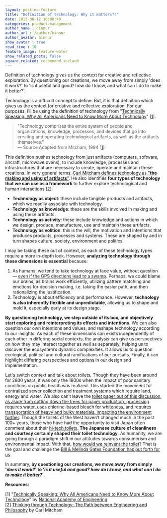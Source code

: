 ```yaml
---
layout: post-no-feature
title: "Definition of technology: Why it matters?!"
date: 2013-06-12 10:00:49
categories: product-management
author_name : binnur
author_url : /author/binnur
author_avatar: binnur
show_avatar : true
read_time : 10
feature_image: feature-water
show_related_posts: false
square_related: recommend-iceland
---
```

Definition of technology gives us the context for creative and reflective
exploration. By questioning our creations, we move away from simply 'does it
work?' to 'is it useful and good? how do I know, and what can I do to make it
better?'.
<!--more-->

Technology is a difficult concept to define. But, it is that definition which gives us the context for creative and reflective exploration. For our purposes, I’ll be using the definition of technology from "[Technically Speaking: Why All Americans Need to Know More About Technology](https://download.nap.edu/openbook.php?record_id=10250&page=R1 "Technically Speaking: Why All Americans Need to Know More About Technology")" \[[1](#resources)\].

> "Technology comprises the entire system of people and organizations, knowledge, processes, and devices that go into creating and operating technological artifacts, as well as the artifacts themselves."  
> — Source Adapted from Mitcham, 1994 \[[1](#resources)\]

This definition pushes technology from just artifacts (computers, software, aircraft, microwave ovens), to include knowledge, processes and infrastructures that are necessary to create, operate and maintain these creations. In very general terms, [Carl Mitcham defines technology as "**the making and using of artifacts**"](http://ethix.org/2001/06/01/philosophizing-about-technology-why-should-we-bother "Carl Mitcham: Philosophizing About Technology: Why Should We Bother?"). He also identifies **four types of technology that we can use as a framework** to further explore technological and human interactions \[[2](#resources)\]:

*   **Technology as object**: these include tangible products and artifacts, which we readily associate with technology.
*   **Technology as knowledge**: these are the skills involved in making and using these artifacts.
*   **Technology as activity**: these include knowledge and actions in which we design, produce, manufacture, use and maintain these artifacts.
*   **Technology as volition**: this is the will, the motivation and intentions that produces products, processes and systems. These are shaped by and in turn shapes culture, society, environment and politics.

I may be taking these out of context, as each of these technology types require a more in-depth look. However, **analyzing technology through these dimensions is essential** because:

1.  As humans, we tend to take technology at face value, without question — [even if the GPS directions lead to a swamp](http://www.huffingtonpost.com/2011/06/15/women-drives-into-swamp-gps_n_877800.html "The Huffington Post:  Woman Drives Into Swamp Following GPS Directions"). Perhaps, we could blame our brains, as brains work efficiently, utilizing pattern matching and emotions for decision making, i.e. taking the easier path, and then rationalizing the justification.
2.  Technology is about efficiency and performance. However, **technology is also inherently flexible and unpredictable**, allowing us to shape and mold it, especially early at its design stage.

**By questioning technology, we step outside of its box, and objectively start
exploring and reinterpreting its effects and intentions**. We can also question
our own intentions and values, and reshape technology according to our insights.
As each of these dimensions can exists independently of each other in differing
social contexts, the analysis can give us perspectives on how they may interact
together as well as separately, helping us to discover the ecosystem’s dynamic
complexities. It allows us to question ecological, political and cultural
ramifications of our pursuits. Finally, it can highlight differing perspectives
and options in our design and implementation.

Let's switch context and talk about toilets. Though they have been around for
2800 years, it was only the 1800s when the impact of poor sanitary conditions on
public health was realized. This started the movement for centralized sewer
collection and treatment systems which require land, energy and water. We also
can’t leave the [toilet paper out of this discussion, as aside from cutting down
the trees for paper production, processing requires water, uses chlorine-based
bleach for whiteness, and requires transportation of heavy and bulky materials,
impacting the environment further](http://www.worldwatch.org/node/6403 "Flushing
Forests | Worldwatch Institute"). Though the toilets of the West haven’t changed
much in the past 100+ years, those who have had the opportunity to visit Japan
often comment about their [hi-tech
toilets](http://www.flickr.com/search/?q=japan%20toilet "Flickr | Japan
Toilet"). **The Japanese culture of cleanliness and courtesy certainly shaped
their toilet technology**. As humanity, we are going through a paradigm shift in
our attitudes towards consumerism and environmental impact. With that, [how
would we reinvent the
toilet](http://www.guardian.co.uk/sustainable-business/future-toilet-technology-sanitation-water
"What is the future of toilet technology? | Guardian Sustainable Business")?
That is the goal and challenge the [Bill & Melinda Gates Foundation has put
forth for
us](http://www.gatesfoundation.org/What-We-Do/Global-Development/Water-Sanitation-and-Hygiene
"Water, Sanitation & Hygiene - Strategy Overview | Bill & Melinda Gates
Foundation").

In summary, **by questioning our creations, we move away from simply '_does it work?_' to '_is it useful and good? how do I know, and what can I do to make it better?_'**.

**Resources:**

\[1\] "[Technically Speaking: Why All Americans Need to Know More About Technology](https://download.nap.edu/openbook.php?record_id=10250&page=R1 "Technically Speaking: Why All Americans Need to Know More About Technology")" by [National Academy of Engineering](http://www.nae.edu "National Academy of Engineering")  
\[2\] [Thinking through Technology: The Path between Engineering and Philosophy](http://www.amazon.com/gp/product/0226531988/ref=as_li_qf_sp_asin_il_tl?ie=UTF8&camp=1789&creative=9325&creativeASIN=0226531988&linkCode=as2&tag=binnualkazils-20) by Carl Mitcham